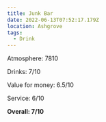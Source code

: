 ```yaml
---
title: Junk Bar
date: 2022-06-13T07:52:17.179Z
location: Ashgrove
tags:
  - Drink
---
```

Atmosphere: 7810

Drinks: 7/10

Value for money: 6.5/10

Service: 6/10

**Overall: 7/10**